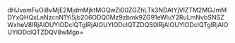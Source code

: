 dHJvamFuOi8vMjE2MjdmMjktMGQwZi00ZGZhLTk3NDAtYjVlZTM2MGJmMDYxQHQxLnNzcnN1Yi5jb206ODQ0Mz9zbmk9ZG91eWluY2RuLmNvbSNSZWxheV8lRjAlOUYlODclQTglRjAlOUYlODclQTZDQS0lRjAlOUYlODclQTglRjAlOUYlODclQTZDQV8wMgo=